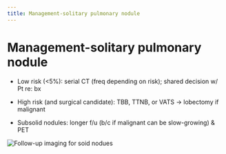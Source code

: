 ```yaml
---
title: Management-solitary pulmonary nodule
---
```

# Management-solitary pulmonary nodule


* Low risk (<5%): serial CT (freq depending on risk); shared decision w/ Pt re: bx

* High risk (and surgical candidate): TBB, TTNB, or VATS → lobectomy if malignant

* Subsolid nodules: longer f/u (b/c if malignant can be slow-growing) & PET

![Follow-up imaging for soid nodues](https://i.imgur.com/VwBMP82.png)
